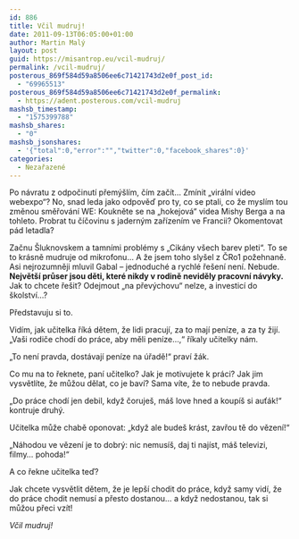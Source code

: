 ```yaml
---
id: 886
title: Včil mudruj!
date: 2011-09-13T06:05:00+01:00
author: Martin Malý
layout: post
guid: https://misantrop.eu/vcil-mudruj/
permalink: /vcil-mudruj/
posterous_869f584d59a8506ee6c71421743d2e0f_post_id:
  - "69965513"
posterous_869f584d59a8506ee6c71421743d2e0f_permalink:
  - https://adent.posterous.com/vcil-mudruj
mashsb_timestamp:
  - "1575399788"
mashsb_shares:
  - "0"
mashsb_jsonshares:
  - '{"total":0,"error":"","twitter":0,"facebook_shares":0}'
categories:
  - Nezařazené
---
```

Po návratu z odpočinutí přemýšlím, čím začít&#8230; Zmínit &#8222;virální video webexpo&#8220;? No, snad leda jako odpověď pro ty, co se ptali, co že myslím tou změnou směřování WE: Koukněte se na &#8222;hokejová&#8220; videa Mishy Berga a na tohleto. Probrat tu číčovinu s jaderným zařízením ve Francii? Okomentovat pád letadla?

Začnu Šluknovskem a tamními problémy s &#8222;Cikány všech barev pleti&#8220;. To se to krásně mudruje od mikrofonu&#8230; A že jsem toho slyšel z ČRo1 požehnaně. Asi nejrozumněji mluvil Gabal &#8211; jednoduché a rychlé řešení není. Nebude. **Největší průser jsou děti, které nikdy v rodině neviděly pracovní návyky.** Jak to chcete řešit? Odejmout &#8222;na převýchovu&#8220; nelze, a investicí do školství&#8230;?

Představuju si to.

Vidím, jak učitelka říká dětem, že lidi pracují, za to mají peníze, a za ty žijí. &#8222;Vaši rodiče chodí do práce, aby měli peníze&#8230;,&#8220; říkaly učitelky nám.

&#8222;To není pravda, dostávají peníze na úřadě!&#8220; praví žák.

Co mu na to řeknete, paní učitelko? Jak je motivujete k práci? Jak jim vysvětlíte, že můžou dělat, co je baví? Sama víte, že to nebude pravda.

&#8222;Do práce chodí jen debil, když čoruješ, máš love hned a koupíš si auťák!&#8220; kontruje druhý.

Učitelka může chabě oponovat: &#8222;když ale budeš krást, zavřou tě do vězení!&#8220;

&#8222;Náhodou ve vězení je to dobrý: nic nemusíš, daj ti najíst, máš televizi, filmy&#8230; pohoda!&#8220;

A co řekne učitelka teď?

Jak chcete vysvětlit dětem, že je lepší chodit do práce, když samy vidí, že do práce chodit nemusí a přesto dostanou&#8230; a když nedostanou, tak si můžou přeci vzít!

_Včil mudruj!_